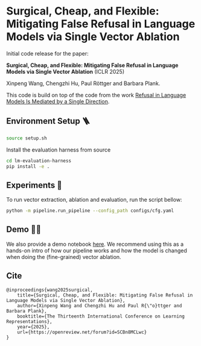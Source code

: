 # Surgical, Cheap, and Flexible: Mitigating False Refusal in Language Models via Single Vector Ablation

Initial code release for the paper:

**Surgical, Cheap, and Flexible: Mitigating False Refusal in Language Models via Single Vector Ablation** (ICLR 2025)

Xinpeng Wang, Chengzhi Hu, Paul Röttger and Barbara Plank. 

This code is build on top of the code from the work [Refusal in Language Models Is Mediated by a Single Direction](https://github.com/andyrdt/refusal_direction).

## Environment Setup 🪜
```bash
source setup.sh
```
Install the evaluation harness from source

```bash
cd lm-evaluation-harness
pip install -e .
``` 


## Experiments 🔭
To run vector extraction, ablation and evaluation, run the script bellow:

```bash
python -m pipeline.run_pipeline --config_path configs/cfg.yaml
```

## Demo 🏄‍♂️
We also provide a demo notebook [here](demo.ipynb). We recommend using this as a hands-on intro of how our pipeline works and how the model is changed when doing the (fine-grained) vector ablation.


## Cite
```
@inproceedings{wang2025surgical,
    title={Surgical, Cheap, and Flexible: Mitigating False Refusal in Language Models via Single Vector Ablation},
    author={Xinpeng Wang and Chengzhi Hu and Paul R{\"o}ttger and Barbara Plank},
    booktitle={The Thirteenth International Conference on Learning Representations},
    year={2025},
    url={https://openreview.net/forum?id=SCBn8MCLwc}
}
```
